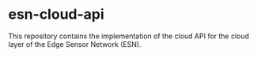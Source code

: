 # esn-cloud-api
This repository contains the implementation of the cloud API for the cloud layer of the Edge Sensor Network (ESN). 
